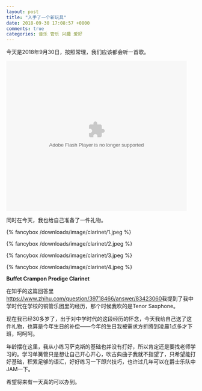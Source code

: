 ```yaml
---
layout: post
title: "入手了一个新玩具"
date: 2018-09-30 17:08:57 +0800
comments: true
categories: 音乐 管乐 兴趣 爱好
---
```

今天是2018年9月30日，按照常理，我们应该都会听一首歌。

<embed src="https://imgcache.qq.com/tencentvideo_v1/playerv3/TPout.swf?max_age=86400&v=20161117&vid=c0668elhqi3&auto=0" allowFullScreen="true" quality="high" width="480" height="400" align="middle" allowScriptAccess="always" type="application/x-shockwave-flash"></embed>

<!-- more -->

同时在今天，我也给自己准备了一件礼物。

{% fancybox /downloads/image/clarinet/1.jpeg %}

{% fancybox /downloads/image/clarinet/2.jpeg %}

{% fancybox /downloads/image/clarinet/3.jpeg %}

{% fancybox /downloads/image/clarinet/4.jpeg %}

**Buffet Crampon Prodige Clarinet**

在知乎的这篇回答里<https://www.zhihu.com/question/39718466/answer/83423060>我提到了我中学时代在学校的铜管乐团里的经历，那个时候我吹的是Tenor Saxphone。

现在我已经30多岁了，出于对中学时代的这段经历的怀念，今天我给自己送了这件礼物，也算是今年生日的补偿——今年的生日我被需求方折腾到凌晨1点多才下班，呵呵呵。

年龄摆在这里，我从小练习萨克斯的基础也并没有打好，所以肯定还是要找老师学习的。学习单簧管只是想让自己开心开心，吹古典曲子我就不指望了，只希望能打好基础，积累足够的语汇，好好练习一下即兴技巧，也许过几年可以在爵士乐队中JAM一下。

希望将来有一天真的可以办到。
